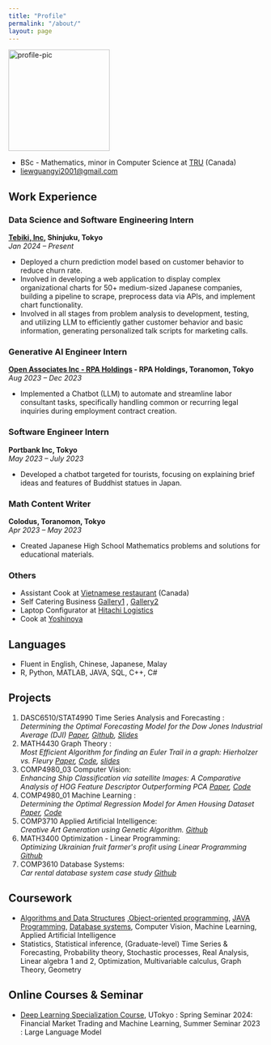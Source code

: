 ```yaml
---
title: "Profile"
permalink: "/about/"
layout: page
---
```

<img src="https://github.com/KokiYamanaka/kokiyamanaka.github.io/assets/107101940/e9027a67-d246-40ad-8684-1e3330e86a33" width="200" height="200" alt="profile-pic">

* BSc - Mathematics, minor in Computer Science at [TRU](https://www.tru.ca/) (Canada)
* liewguangyi2001@gmail.com

## Work Experience

### Data Science and Software Engineering Intern
**[Tebiki, Inc](https://tebiki.co.jp/), Shinjuku, Tokyo**  
*Jan 2024 – Present*

- Deployed a churn prediction model based on customer behavior to reduce churn rate.
- Involved in developing a web application to display complex organizational charts for 50+ medium-sized Japanese companies, building a pipeline to scrape, preprocess data via APIs, and implement chart functionality.
- Involved in all stages from problem analysis to development, testing, and utilizing LLM to efficiently gather customer behavior and basic information, generating personalized talk scripts for marketing calls.

### Generative AI Engineer Intern
**[Open Associates Inc - RPA Holdings](https://www.open-associates.com/) - RPA Holdings, Toranomon, Tokyo**  
*Aug 2023 – Dec 2023*

- Implemented a Chatbot (LLM) to automate and streamline labor consultant tasks, specifically handling common or recurring legal inquiries during employment contract creation.

### Software Engineer Intern
**Portbank Inc, Tokyo**  
*May 2023 – July 2023*

- Developed a chatbot targeted for tourists, focusing on explaining brief ideas and features of Buddhist statues in Japan.

### Math Content Writer
**Colodus, Toranomon, Tokyo**  
*Apr 2023 – May 2023*

- Created Japanese High School Mathematics problems and solutions for educational materials.

### Others
- Assistant Cook at [Vietnamese restaurant](https://www.lemongrasskamloops.ca/) (Canada)
- Self Catering Business [Gallery1](https://www.instagram.com/kokiy_art34/?hl=en) , [Gallery2](https://www.instagram.com/kouki._.kitchen/?hl=en)
- Laptop Configurator at [Hitachi Logistics](https://www.logisteed.com/jp/) 
- Cook at [Yoshinoya](https://www.yoshinoya.com/en/)

## Languages
- Fluent in English, Chinese, Japanese, Malay
- R, Python, MATLAB, JAVA, SQL, C++, C# 
  
## Projects
1. DASC6510/STAT4990 Time Series Analysis and Forecasting :<br>
*Determining the Optimal Forecasting Model for the Dow Jones Industrial Average (DJI) [Paper](https://github.com/KokiYamanaka/kokiyamanaka.github.io/blob/fb267a345022bc63038319dd033141fedaf22db9/assets/project/group_stat4990_project_paper.pdf), [Github](https://github.com/kumi99/STAT_4990_Final_Project/tree/main), [Slides](https://github.com/KokiYamanaka/kokiyamanaka.github.io/blob/08541c2da955982874587bbbb086550051072a28/assets/project/STAT%204990%20Presentation.pdf)*
2. MATH4430 Graph Theory :<br>
*Most Efficient Algorithm for finding an Euler Trail in a graph: Hierholzer vs. Fleury [Paper](https://github.com/KokiYamanaka/kokiyamanaka.github.io/blob/c89230ba2325597dc651b27ed1382d23a5432063/assets/project/math4430_euler_algorithm.pdf),  [Code](https://colab.research.google.com/drive/1-BEuy6KD8R35OprpvlcpYPPUR6rAoPBo?usp=sharing), [slides](https://github.com/KokiYamanaka/kokiyamanaka.github.io/blob/e3923b4e13ceeef6b9f4df4689f8da66f93f5a1f/assets/project/math4430_project_slides.pdf)*
3. COMP4980_03 Computer Vision:<br>
*Enhancing Ship Classification via satellite Images: A Comparative Analysis of HOG Feature Descriptor Outperforming PCA [Paper](https://github.com/KokiYamanaka/kokiyamanaka.github.io/blob/b04834c5531c65333d02feabfa60168731c54535/assets/project/computer%20vision%20project%20report.pdf), [Code](https://github.com/KokiYamanaka/kokiyamanaka.github.io/blob/b04834c5531c65333d02feabfa60168731c54535/assets/project/ship_classification%20(1).ipynb)*
4. COMP4980_01 Machine Learning :<br>
*Determining the Optimal Regression Model for Amen Housing Dataset [Paper](https://github.com/KokiYamanaka/kokiyamanaka.github.io/blob/b04834c5531c65333d02feabfa60168731c54535/assets/project/paper_project_comp4980_01.pdf), [Code](https://github.com/KokiYamanaka/kokiyamanaka.github.io/blob/b04834c5531c65333d02feabfa60168731c54535/assets/project/COMP4980_KY_Determining_the_Optimal_Regression_Model_for_Amen_Housing_Dataset.ipynb)*
5. COMP3710 Applied Artificial Intelligence: <br>
*Creative Art Generation using Genetic Algorithm. [Github](https://github.com/KokiYamanaka/Genetic-painting)*
6. MATH3400 Optimization - Linear Programming:<br>
*Optimizing Ukrainian fruit farmer's profit using Linear Programming [Github](https://github.com/KokiYamanaka/Optimization-for-farmers)*
7. COMP3610 Database Systems: <br>
*Car rental database system case study [Github](https://github.com/KokiYamanaka/cs-university-coursework/tree/main/COMP3610%20Database%20Systems/project%20case%20study)*

## Coursework   
- [Algorithms and Data Structures](https://github.com/KokiYamanaka/cs-university-coursework/tree/main/COMP2231%20Data%20Structures%20and%20Algorithms) ,[Object-oriented programming](https://github.com/KokiYamanaka/cs-university-coursework/tree/main/COMP1230%20Computer%20Programming%202), [JAVA Programming](https://github.com/KokiYamanaka/cs-university-coursework/tree/main/COMP1130-Computer%20Programming%201), [Database systems](https://github.com/KokiYamanaka/cs-university-coursework/blob/main/COMP3610%20Database%20Systems/README.md), Computer Vision, Machine Learning, Applied Artificial Intelligence
- Statistics, Statistical inference, (Graduate-level) Time Series & Forecasting, Probability theory, Stochastic processes, Real Analysis, Linear algebra 1 and 2, Optimization, Multivariable calculus, Graph Theory, Geometry

## Online Courses & Seminar 
- [Deep Learning Specialization Course](https://github.com/KokiYamanaka/DeepL-course), UTokyo : Spring Seminar 2024: Financial Market Trading and Machine Learning, Summer Seminar 2023 : Large Language Model
















